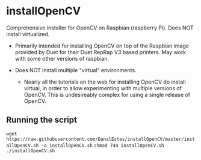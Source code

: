 # installOpenCV
Comprehensive installer for OpenCV on Raspbian (raspberry Pi).  Does NOT install virtualized.

* Primarily intended for installing OpenCV on top of the Raspbian image provided by Duet for their Duet RepRap V3 based printers.  May work with some other versions of raspbian. 

* Does NOT install multiple "virtual" environments.  
  * Nearly all the tutorials on the web for installing OpenCV do install virtual, in order to allow experimenting with multiple versions of OpenCV. This is undesireably complex for using a single release of OpenCV. 

## Running the script
```wget https://raw.githubusercontent.com/DanalEstes/installOpenCV/master/installOpenCV.sh -o installOpenCV.sh```
```chmod 744 installOpenCV.sh```
```./installOpenCV.sh```
